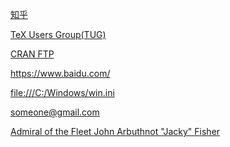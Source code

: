 [知乎](http://www.zhihu.com)

[TeX Users Group(TUG)](http://www.tug.org)

[CRAN FTP](ftp://cran.r-project.org/)

<https://www.baidu.com/>

<file:///C:/Windows/win.ini>

<someone@gmail.com>

[Admiral of the Fleet John Arbuthnot "Jacky" Fisher](http://en.wikipedia.org/wiki/John_Fisher,_1st_Baron_Fisher)